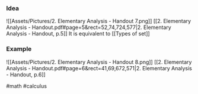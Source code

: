 ### Idea
![[Assets/Pictures/2. Elementary Analysis - Handout 7.png]]
[[2. Elementary Analysis - Handout.pdf#page=5&rect=52,74,724,577|2. Elementary Analysis - Handout, p.5]]
It is equivalent to [[Types of set]]

### Example
![[Assets/Pictures/2. Elementary Analysis - Handout 8.png]]
[[2. Elementary Analysis - Handout.pdf#page=6&rect=41,69,672,571|2. Elementary Analysis - Handout, p.6]]



#math #calculus 



